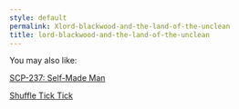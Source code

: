 ```yaml
---
style: default
permalink: Xlord-blackwood-and-the-land-of-the-unclean
title: lord-blackwood-and-the-land-of-the-unclean
---
```

You may also like:

[SCP-237: Self-Made Man](http://scp-wiki.net/scp-237)

[Shuffle Tick Tick](http://scp-wiki.net/shuffle-tick-tick)
